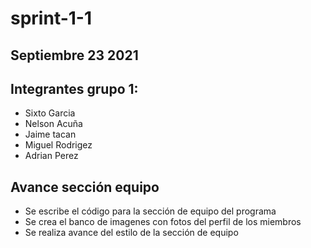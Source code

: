 # sprint-1-1

## Septiembre 23 2021

## Integrantes grupo 1:
- Sixto Garcia
- Nelson Acuña
- Jaime tacan
- Miguel Rodrigez
- Adrian Perez

## Avance sección equipo

- Se escribe el código para la sección de equipo del programa
- Se crea el banco de imagenes con fotos del perfil de los miembros
- Se realiza avance del estilo de la sección de equipo